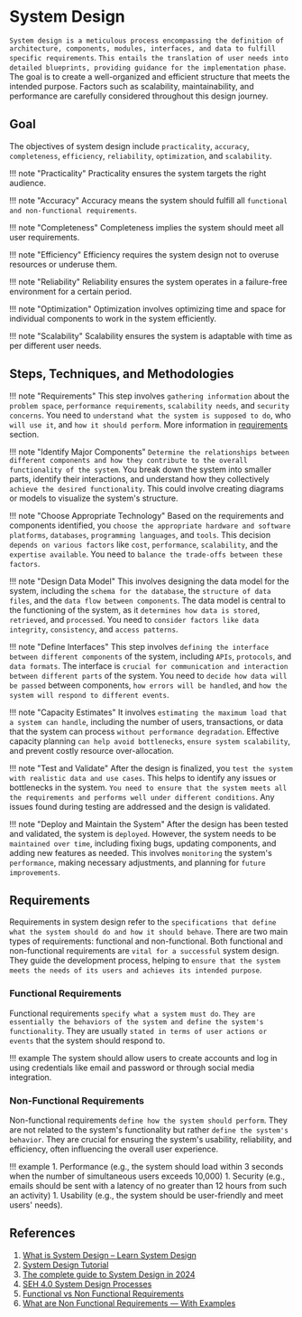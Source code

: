 # System Design

`System design is a meticulous process encompassing the definition of architecture, components, modules, interfaces, and data to fulfill specific requirements`. `This entails the translation of user needs into detailed blueprints, providing guidance for the implementation phase`. The goal is to create a well-organized and efficient structure that meets the intended purpose. Factors such as scalability, maintainability, and performance are carefully considered throughout this design journey.

## Goal

The objectives of system design include `practicality`, `accuracy`, `completeness`, `efficiency`, `reliability`, `optimization`, and `scalability`.

!!! note "Practicality"
    Practicality ensures the system targets the right audience.

!!! note "Accuracy"
    Accuracy means the system should fulfill all `functional and non-functional requirements`.

!!! note "Completeness"
    Completeness implies the system should meet all user requirements.

!!! note "Efficiency"
    Efficiency requires the system design not to overuse resources or underuse them.

!!! note "Reliability"
    Reliability ensures the system operates in a failure-free environment for a certain period.

!!! note "Optimization"
    Optimization involves optimizing time and space for individual components to work in the system efficiently.

!!! note "Scalability"
    Scalability ensures the system is adaptable with time as per different user needs.

## Steps, Techniques, and Methodologies

!!! note "Requirements"
    This step involves `gathering information` about the `problem space`, `performance requirements`, `scalability needs`, and `security concerns`. You need to `understand what the system is supposed to do`, who `will use it`, and `how it should perform`. More information in [requirements](#requirements) section.

!!! note "Identify Major Components"
    `Determine the relationships between different components and how they contribute to the overall functionality of the system`. You break down the system into smaller parts, identify their interactions, and understand how they collectively `achieve the desired functionality`. This could involve creating diagrams or models to visualize the system's structure.

!!! note "Choose Appropriate Technology"
    Based on the requirements and components identified, you `choose the appropriate hardware and software platforms`, `databases`, `programming languages`, and `tools`. This decision `depends on various factors` like `cost`, `performance`, `scalability`, and the `expertise available`. You need to `balance the trade-offs between these factors`.

!!! note "Design Data Model"
    This involves designing the data model for the system, including the `schema for the database`, the `structure of data files`, and the `data flow between components`. The data model is central to the functioning of the system, as it `determines how data is stored`, `retrieved`, and `processed`. You need to `consider factors like data integrity`, `consistency`, and `access patterns`.

!!! note "Define Interfaces"
    This step involves `defining the interface between different components` of the system, including `APIs`, `protocols`, and `data formats`. The interface is `crucial for communication and interaction between different parts` of the system. You need to `decide how data will be passed` between components, `how errors will be handled`, and `how the system will respond to different events`.

!!! note "Capacity Estimates"
    It involves `estimating the maximum load that a system can handle`, including the number of users, transactions, or data that the system can process `without performance degradation`. Effective capacity planning `can help avoid bottlenecks`, `ensure system scalability`, and prevent costly resource over-allocation.

!!! note "Test and Validate"
    After the design is finalized, you `test the system with realistic data and use cases`. This helps to identify any issues or bottlenecks in the system. `You need to ensure that the system meets all the requirements and performs well under different conditions`. Any issues found during testing are addressed and the design is validated.

!!! note "Deploy and Maintain the System"
    After the design has been tested and validated, the system is `deployed`. However, the system needs to be `maintained over time`, including fixing bugs, updating components, and adding new features as needed. This involves `monitoring` the system's `performance`, making necessary adjustments, and planning for `future improvements`.

## Requirements

Requirements in system design refer to the `specifications that define what the system should do and how it should behave`. There are two main types of requirements: functional and non-functional. Both functional and non-functional requirements are `vital for a successful` system design. They guide the development process, helping to `ensure that the system meets the needs of its users and achieves its intended purpose`.

### Functional Requirements

Functional requirements `specify what a system must do`. `They are essentially the behaviors of the system and define the system's functionality`. They are usually `stated in terms of user actions or events` that the system should respond to.

!!! example
    The system should allow users to create accounts and log in using credentials like email and password or through social media integration.

### Non-Functional Requirements

Non-functional requirements `define how the system should perform`. They are not related to the system's functionality but rather `define the system's behavior`. They are crucial for ensuring the system's usability, reliability, and efficiency, often influencing the overall user experience.

!!! example
    1. Performance (e.g., the system should load within 3 seconds when the number of simultaneous users exceeds 10,000)
    1. Security (e.g., emails should be sent with a latency of no greater than 12 hours from such an activity)
    1. Usability (e.g., the system should be user-friendly and meet users' needs).

## References

1. [What is System Design – Learn System Design](https://www.geeksforgeeks.org/what-is-system-design-learn-system-design/)
1. [System Design Tutorial](https://www.geeksforgeeks.org/system-design-tutorial/)
1. [The complete guide to System Design in 2024](https://www.educative.io/blog/complete-guide-to-system-design)
1. [SEH 4.0 System Design Processes](https://www.nasa.gov/reference/4-0-system-design-processes/)
1. [Functional vs Non Functional Requirements](https://www.geeksforgeeks.org/functional-vs-non-functional-requirements/)
1. [What are Non Functional Requirements — With Examples](https://www.perforce.com/blog/alm/what-are-non-functional-requirements-examples)

<!-- https://www.phind.com/search?cache=dpyqfx0bzr047uhi0dllwnwk -->